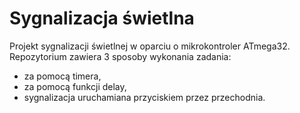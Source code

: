 # Sygnalizacja świetlna
Projekt sygnalizacji świetlnej w oparciu o mikrokontroler ATmega32.
Repozytorium zawiera 3 sposoby wykonania zadania:
- za pomocą timera,
- za pomocą funkcji delay,
- sygnalizacja uruchamiana przyciskiem przez przechodnia.
